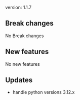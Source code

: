 
version: 1.1.7

## Break changes

No Break changes

## New features

No new features

## Updates

- handle python versions 3.12.x